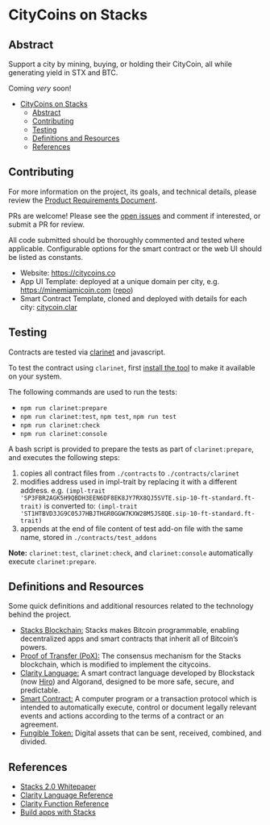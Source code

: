 # CityCoins on Stacks

## Abstract

Support a city by mining, buying, or holding their CityCoin, all while generating yield in STX and BTC.

Coming *very* soon!

- [CityCoins on Stacks](#citycoins-on-stacks)
  - [Abstract](#abstract)
  - [Contributing](#contributing)
  - [Testing](#testing)
  - [Definitions and Resources](#definitions-and-resources)
  - [References](#references)

## Contributing

For more information on the project, its goals, and technical details, please review the [Product Requirements Document](./citycoin-prd.md).

PRs are welcome! Please see the [open issues](https://github.com/citycoins/citycoin/issues) and comment if interested, or submit a PR for review.

All code submitted should be thoroughly commented and tested where applicable. Configurable options for the smart contract or the web UI should be listed as constants.

- Website: https://citycoins.co
- App UI Template: deployed at a unique domain per city, e.g. https://minemiamicoin.com ([repo](https://github.com/citycoins/citycoin-ui))
- Smart Contract Template, cloned and deployed with details for each city: [citycoin.clar](./contracts/citycoin.clar)

## Testing

Contracts are tested via [clarinet](https://github.com/hirosystems/clarinet) and javascript.

To test the contract using `clarinet`, first [install the tool](https://github.com/hirosystems/clarinet#installation) to make it available on your system.

The following commands are used to run the tests:

- `npm run clarinet:prepare`
- `npm run clarinet:test`, `npm test`, `npm run test`
- `npm run clarinet:check`
- `npm run clarinet:console`

A bash script is provided to prepare the tests as part of `clarinet:prepare`, and executes the following steps:

1. copies all contract files from `./contracts` to `./contracts/clarinet`
2. modifies address used in impl-trait by replacing it with a different address. e.g.
`(impl-trait 'SP3FBR2AGK5H9QBDH3EEN6DF8EK8JY7RX8QJ5SVTE.sip-10-ft-standard.ft-trait)`
is converted to:
`(impl-trait 'ST1HTBVD3JG9C05J7HBJTHGR0GGW7KXW28M5JS8QE.sip-10-ft-standard.ft-trait)`
3. appends at the end of file content of test add-on file with the same name, stored in `./contracts/test_addons`

**Note:** `clarinet:test`, `clarinet:check`, and `clarinet:console` automatically execute `clarinet:prepare`.

## Definitions and Resources

Some quick definitions and additional resources related to the technology behind the project.

- [Stacks Blockchain:](https://stacks.co) Stacks makes Bitcoin programmable, enabling decentralized apps and smart contracts that inherit all of Bitcoin’s powers.
- [Proof of Transfer (PoX):](https://hackernoon.com/wtf-is-proof-of-transfer-and-why-should-anyone-care-wd2330p9) The consensus mechanism for the Stacks blockchain, which is modified to implement the citycoins. 
- [Clarity Language:](https://clarity-lang.org/) A smart contract language developed by Blockstack (now [Hiro](https://hiro.so)) and Algorand, designed to be more safe, secure, and predictable.
- [Smart Contract:](https://en.wikipedia.org/wiki/Smart_contract) A computer program or a transaction protocol which is intended to automatically execute, control or document legally relevant events and actions according to the terms of a contract or an agreement.
- [Fungible Token:](https://github.com/stacksgov/sips/blob/hstove-feat/sip-10-ft/sips/sip-010/sip-010-fungible-token-standard.md) Digital assets that can be sent, received, combined, and divided.

## References

- [Stacks 2.0 Whitepaper](https://gaia.blockstack.org/hub/1AxyPunHHAHiEffXWESKfbvmBpGQv138Fp/stacks.pdf)
- [Clarity Language Reference](https://docs.stacks.co/references/language-overview)
- [Clarity Function Reference](https://docs.stacks.co/references/language-functions)
- [Build apps with Stacks](https://docs.stacks.co/build-apps/overview)
